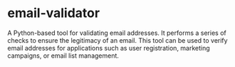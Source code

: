 # email-validator
A Python-based tool for validating email addresses. It performs a series of checks to ensure the legitimacy of an email. This tool can be used to verify email addresses for applications such as user registration, marketing campaigns, or email list management.

